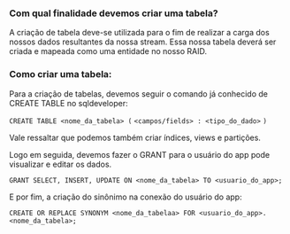 ### Com qual finalidade devemos criar uma tabela?
A criação de tabela deve-se utilizada para o fim de realizar a carga dos nossos dados resultantes da nossa stream. Essa nossa tabela deverá ser criada e mapeada como uma entidade no nosso RAID.



### Como criar uma tabela:
Para a criação de tabelas, devemos seguir o comando já conhecido de CREATE TABLE no sqldeveloper:

`CREATE TABLE <nome_da_tabela> (`
`<campos/fields> : <tipo_do_dado>`
`)`

Vale ressaltar que podemos também criar índices, views e partições.

Logo em seguida, devemos fazer o GRANT para o usuário do app pode visualizar e editar os dados.

`GRANT SELECT, INSERT, UPDATE ON <nome_da_tabela> TO <usuario_do_app>;`

E por fim, a criação do sinônimo
na conexão do usuário do app:

`CREATE OR REPLACE SYNONYM <nome_da_tabelaa> FOR <usuario_do_app>.<nome_da_tabela>;`


